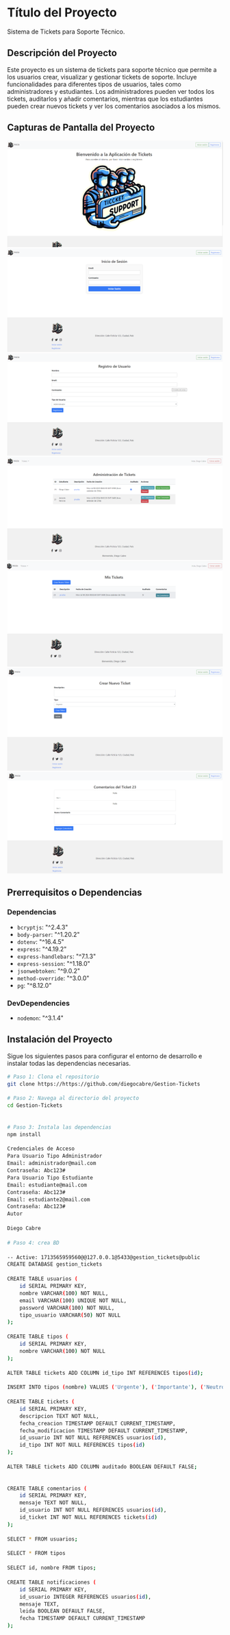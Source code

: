 # Título del Proyecto

Sistema de Tickets para Soporte Técnico.

## Descripción del Proyecto

Este proyecto es un sistema de tickets para soporte técnico que permite a los usuarios crear, visualizar y gestionar tickets de soporte. Incluye funcionalidades para diferentes tipos de usuarios, tales como administradores y estudiantes. Los administradores pueden ver todos los tickets, auditarlos y añadir comentarios, mientras que los estudiantes pueden crear nuevos tickets y ver los comentarios asociados a los mismos.

## Capturas de Pantalla del Proyecto

![Inicio](image.png)
![Iniciar Sesión](image-1.png)
![Registrarse](image-2.png)
![Vista Administrador](image-3.png)
![Vista Estudiante](image-4.png)
![Nuevo Ticket](image-5.png)
![Comentarios](image-6.png)

## Prerrequisitos o Dependencias

### Dependencias

- `bcryptjs`: "^2.4.3"
- `body-parser`: "^1.20.2"
- `dotenv`: "^16.4.5"
- `express`: "^4.19.2"
- `express-handlebars`: "^7.1.3"
- `express-session`: "^1.18.0"
- `jsonwebtoken`: "^9.0.2"
- `method-override`: "^3.0.0"
- `pg`: "^8.12.0"

### DevDependencies

- `nodemon`: "^3.1.4"

## Instalación del Proyecto

Sigue los siguientes pasos para configurar el entorno de desarrollo e instalar todas las dependencias necesarias.

```bash
# Paso 1: Clona el repositorio
git clone https://https://github.com/diegocabre/Gestion-Tickets

# Paso 2: Navega al directorio del proyecto
cd Gestion-Tickets


# Paso 3: Instala las dependencias
npm install

Credenciales de Acceso
Para Usuario Tipo Administrador
Email: administrador@mail.com
Contraseña: Abc123#
Para Usuario Tipo Estudiante
Email: estudiante@mail.com
Contraseña: Abc123#
Email: estudiante2@mail.com
Contraseña: Abc123#
Autor

Diego Cabre

# Paso 4: crea BD

-- Active: 1713565959560@@127.0.0.1@5433@gestion_tickets@public
CREATE DATABASE gestion_tickets

CREATE TABLE usuarios (
    id SERIAL PRIMARY KEY,
    nombre VARCHAR(100) NOT NULL,
    email VARCHAR(100) UNIQUE NOT NULL,
    password VARCHAR(100) NOT NULL,
    tipo_usuario VARCHAR(50) NOT NULL
);

CREATE TABLE tipos (
    id SERIAL PRIMARY KEY,
    nombre VARCHAR(100) NOT NULL
);

ALTER TABLE tickets ADD COLUMN id_tipo INT REFERENCES tipos(id);

INSERT INTO tipos (nombre) VALUES ('Urgente'), ('Importante'), ('Neutro');

CREATE TABLE tickets (
    id SERIAL PRIMARY KEY,
    descripcion TEXT NOT NULL,
    fecha_creacion TIMESTAMP DEFAULT CURRENT_TIMESTAMP,
    fecha_modificacion TIMESTAMP DEFAULT CURRENT_TIMESTAMP,
    id_usuario INT NOT NULL REFERENCES usuarios(id),
    id_tipo INT NOT NULL REFERENCES tipos(id)
);

ALTER TABLE tickets ADD COLUMN auditado BOOLEAN DEFAULT FALSE;


CREATE TABLE comentarios (
    id SERIAL PRIMARY KEY,
    mensaje TEXT NOT NULL,
    id_usuario INT NOT NULL REFERENCES usuarios(id),
    id_ticket INT NOT NULL REFERENCES tickets(id)
);

SELECT * FROM usuarios;

SELECT * FROM tipos

SELECT id, nombre FROM tipos;

CREATE TABLE notificaciones (
    id SERIAL PRIMARY KEY,
    id_usuario INTEGER REFERENCES usuarios(id),
    mensaje TEXT,
    leida BOOLEAN DEFAULT FALSE,
    fecha TIMESTAMP DEFAULT CURRENT_TIMESTAMP
);
